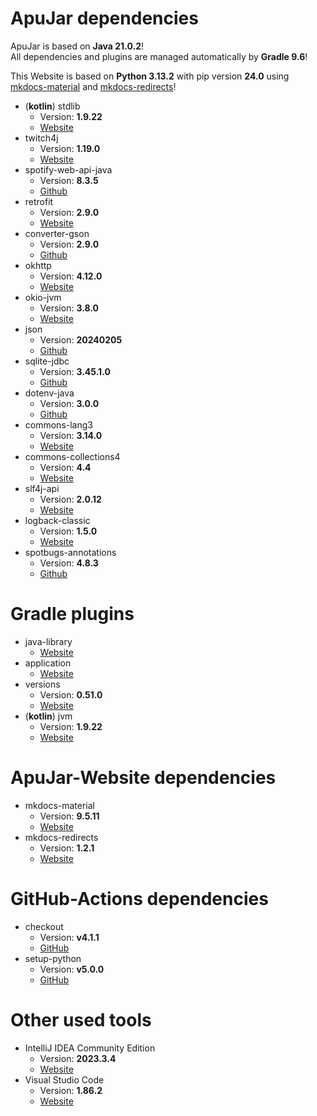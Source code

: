 # ApuJar dependencies

ApuJar is based on **Java 21.0.2**!
<br>All dependencies and plugins are managed automatically by **Gradle 9.6**!

This Website is based on **Python 3.13.2** with pip version **24.0** using [mkdocs-material](https://github.com/squidfunk/mkdocs-material) and [mkdocs-redirects](https://github.com/mkdocs/mkdocs-redirects)!

* (**kotlin**) stdlib
    * Version: **1.9.22**
    * [Website](https://kotlinlang.org/api/latest/jvm/stdlib/)
* twitch4j
    * Version: **1.19.0**
    * [Website](https://twitch4j.github.io/)
* spotify-web-api-java
    * Version: **8.3.5**
    * [Github](https://github.com/spotify-web-api-java/spotify-web-api-java)
* retrofit
    * Version: **2.9.0**
    * [Website](https://square.github.io/retrofit/)
* converter-gson
    * Version: **2.9.0**
    * [Github](https://github.com/square/retrofit/tree/trunk/retrofit-converters/gson)
* okhttp
    * Version: **4.12.0**
    * [Website](https://square.github.io/okhttp/)
* okio-jvm
    * Version: **3.8.0**
    * [Website](https://square.github.io/okio/)
* json
    * Version: **20240205**
    * [Github](https://github.com/stleary/JSON-java)
* sqlite-jdbc
    * Version: **3.45.1.0**
    * [Github](https://github.com/xerial/sqlite-jdbc)
* dotenv-java
    * Version: **3.0.0**
    * [Github](https://github.com/cdimascio/dotenv-java)
* commons-lang3
    * Version: **3.14.0**
    * [Website](https://commons.apache.org/proper/commons-lang/)
* commons-collections4
    * Version: **4.4**
    * [Website](https://commons.apache.org/proper/commons-collections/)
* slf4j-api
    * Version: **2.0.12**
    * [Website](https://slf4j.org/)
* logback-classic
    * Version: **1.5.0**
    * [Website](https://logback.qos.ch/)
* spotbugs-annotations
    * Version: **4.8.3**
    * [Github](https://github.com/spotbugs/spotbugs/tree/master/spotbugs-annotations)

# Gradle plugins

* java-library
    * [Website](https://docs.gradle.org/current/userguide/java_library_plugin.html)
* application
    * [Website](https://docs.gradle.org/current/userguide/application_plugin.html)
* versions
    * Version: **0.51.0**
    * [Website](https://plugins.gradle.org/plugin/com.github.ben-manes.versions)
* (**kotlin**) jvm
    * Version: **1.9.22**
    * [Website](https://plugins.gradle.org/plugin/org.jetbrains.kotlin.jvm)

# ApuJar-Website dependencies

* mkdocs-material
    * Version: **9.5.11**
    * [Website](https://squidfunk.github.io/mkdocs-material)
* mkdocs-redirects
    * Version: **1.2.1**
    * [Website](https://github.com/mkdocs/mkdocs-redirects)

# GitHub-Actions dependencies

* checkout
    * Version: **v4.1.1**
    * [GitHub](https://github.com/actions/checkout)
* setup-python
    * Version: **v5.0.0**
    * [GitHub](https://github.com/actions/setup-python)

# Other used tools

* IntelliJ IDEA Community Edition
    * Version: **2023.3.4**
    * [Website](https://www.jetbrains.com/de-de/idea)
* Visual Studio Code
    * Version: **1.86.2**
    * [Website](https://code.visualstudio.com/)